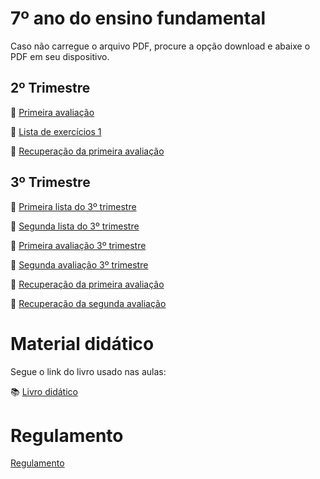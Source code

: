 # 7º ano do ensino fundamental
Caso não carregue o arquivo PDF, procure a opção download e abaixe o PDF em seu dispositivo.
## 2º Trimestre 
:page_facing_up: [Primeira avaliação](https://github.com/RafaelDexter/Bento/blob/main/7ano/avaliacao1.pdf)

:page_facing_up: [Lista de exercícios 1](https://github.com/RafaelDexter/Bento/blob/main/7ano/trab1.pdf)

:page_facing_up: [Recuperação da primeira avaliação](https://github.com/RafaelDexter/Bento/blob/main/7ano/resolvida.pdf)

## 3º Trimestre

:page_facing_up: [Primeira lista do 3º trimestre](https://github.com/RafaelDexter/Bento/blob/main/7ano/3tri-lista-1.pdf)

:page_facing_up: [Segunda lista do 3º trimestre](https://carrefourbr.vtexassets.com/arquivos/ids/9360498/29686818799646.jpg)

:page_facing_up: [Primeira avaliação 3º trimestre](https://carrefourbr.vtexassets.com/arquivos/ids/9360498/29686818799646.jpg)

:page_facing_up: [Segunda avaliação 3º trimestre](https://carrefourbr.vtexassets.com/arquivos/ids/9360498/29686818799646.jpg)

:page_facing_up: [Recuperação da primeira avaliação](https://carrefourbr.vtexassets.com/arquivos/ids/9360498/29686818799646.jpg)

:page_facing_up: [Recuperação da segunda avaliação](https://carrefourbr.vtexassets.com/arquivos/ids/9360498/29686818799646.jpg)

# Material didático
Segue o link do livro usado nas aulas:

:books: [Livro didático](https://issuu.com/editoraftd/docs/a-conquista-da-matematica-mp-7_divulgacao)

# Regulamento

[Regulamento](https://github.com/RafaelDexter/Bento/blob/main/Regulamento.pdf)
